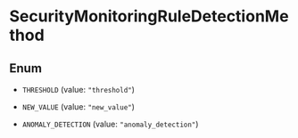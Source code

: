 

# SecurityMonitoringRuleDetectionMethod

## Enum


* `THRESHOLD` (value: `"threshold"`)

* `NEW_VALUE` (value: `"new_value"`)

* `ANOMALY_DETECTION` (value: `"anomaly_detection"`)



